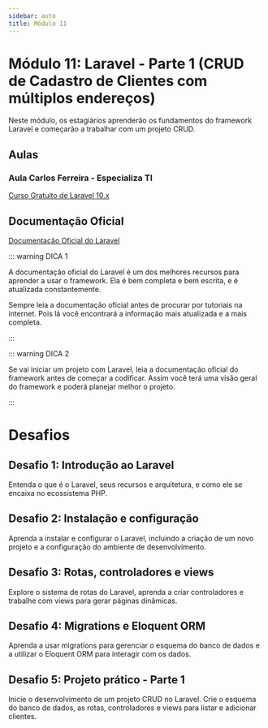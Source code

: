 ```yaml
---
sidebar: auto
title: Módulo 11
---
```


# Módulo 11: Laravel - Parte 1 (CRUD de Cadastro de Clientes com múltiplos endereços)

Neste módulo, os estagiários aprenderão os fundamentos do framework Laravel e começarão a trabalhar com um projeto CRUD.

## Aulas

### Aula Carlos Ferreira - Especializa TI

[Curso Gratuito de Laravel 10.x](https://www.youtube.com/playlist?list=PLVSNL1PHDWvQ1N6fqhQ5HQzFtN-xrkjNU)

## Documentação Oficial

[Documentação Oficial do Laravel](https://laravel.com/)

::: warning DICA 1

A documentação oficial do Laravel é um dos melhores recursos para aprender a usar o framework. Ela é bem completa e bem escrita, e é atualizada constantemente.

Sempre leia a documentação oficial antes de procurar por tutoriais na internet. Pois lá você encontrará a informação mais atualizada e a mais completa.

:::

::: warning DICA 2

Se vai iniciar um projeto com Laravel, leia a documentação oficial do framework antes de começar a codificar. Assim você terá uma visão geral do framework e poderá planejar melhor o projeto.

:::

# Desafios

## Desafio 1: Introdução ao Laravel

Entenda o que é o Laravel, seus recursos e arquitetura, e como ele se encaixa no ecossistema PHP.

## Desafio 2: Instalação e configuração

Aprenda a instalar e configurar o Laravel, incluindo a criação de um novo projeto e a configuração do ambiente de desenvolvimento.

## Desafio 3: Rotas, controladores e views

Explore o sistema de rotas do Laravel, aprenda a criar controladores e trabalhe com views para gerar páginas dinâmicas.

## Desafio 4: Migrations e Eloquent ORM

Aprenda a usar migrations para gerenciar o esquema do banco de dados e a utilizar o Eloquent ORM para interagir com os dados.

## Desafio 5: Projeto prático - Parte 1

Inicie o desenvolvimento de um projeto CRUD no Laravel. Crie o esquema do banco de dados, as rotas, controladores e views para listar e adicionar clientes.


